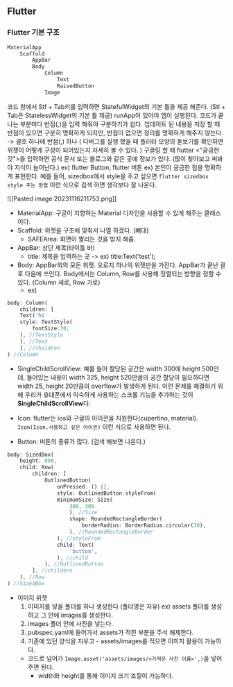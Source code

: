 ## Flutter

### Flutter 기본 구조
```Dart
MaterialApp
	Scaffold
		AppBar
		Body
			Column
				Text
				RaisedButton
			Image
```
코드 창에서 Stf + Tab키를 입력하면 StatefulWidget의 기본 틀을 제공 해준다.
(Stl + Tab은 StatelessWidget의 기본 틀 제공)
runApp이 있어야 앱이 실행된다.
코드가 끝나는 부분마다 반점(,)을 입력 해줘야 구분하기가 쉽다. 업데이트 된 내용을 저장 할 때 반점이 있으면 구분히 명확하게 되지만, 반점이 없으면 정리를 명확하게 해주지 않는다.
-> 괄호 하나에 반점(,) 하나
(
디버그를 실행 했을 때 플러터 모양의 돋보기를 확인하면 위젯이 어떻게 구성이 되어있는지 자세히 볼 수 있다.
)
구글링 할 때 flutter <"궁금한 것">을 입력하면 공식 문서 또는 블로그와 같은 곳에 정보가 있다.
(많이 찾아보고 써봐야 지식이 늘어난다.)
ex) flutter Button, flutter 버튼
ex) 본인이 궁금한 점을 명확하게 표현한다. 예를 들어, sizedbox에서 style을 주고 싶으면 `flutter sizedbox style 주는 방법` 이런 식으로 검색 하면 생각보다 잘 나온다.  

![[Pasted image 20231116211753.png]]
- MaterialApp: 구글이 지향하는 Material 디자인을 사용할 수 있게 해주는 클래스이다.
- Scaffold: 위젯을 구조에 맞춰서 나열 하겠다. (뼈대)
	- SAFEArea: 화면이 짤리는 것을 방지 해줌.
- AppBar: 상단 제목(타이틀 바)
	- title: 제목을 입력하는 곳
	  -> ex) title:Text('test');
- Body: AppBar외의 모든 위젯. 오로지 하나의 위젯만을 가진다.
  AppBar가 끝난 괄호 다음에 쓰인다.
  Body에서는 Column, Row를 사용해 정렬되는 방향을 정할 수 있다. (Column 세로, Row 가로)
	- ex) 
```Dart
body: Column(
	children: [
	Text('hi'
	style: TextStyle(
		fontSize:30,
	), //TextStyle
	), //Text
	], //children
) //Column
```
- SingleChildScrollView: 예를 들어 할당된 공간은 width 300에 height 500인데, 들어있는 내용이 width 325, height 520만큼의 공간 할당이 필요하다면 width 25, height 20만큼의 overflow가 발생하게 된다. 이런 문제를 해결하기 위해 우리가 휴대폰에서 익숙하게 사용하는 스크롤 기능을 추가하는 것이 **SingleChildScrollView**다. 

- Icon: flutter는 ios와 구글의 아이콘을 지원한다(cupertino, material). `Icon(Icon.사용하고 싶은 아이콘)` 이런 식으로 사용하면 된다.  

- Button: 버튼의 종류가 많다. (검색 해보면 나온다.)
```Dart
body: SizedBox(
	height: 800,
	child: Row(
		children: [
			OutlinedButton(
				onPressed: () {},
				style: OutlinedButton.styleFrom(
				minimumSize: Size(
					300, 300
					), //Size
					shape: RoundedRectangleBorder(
						borderRadius: BorderRadius.circular(30),
					), //RoundedRectangleBorder
				), //styleFrom
				child: Text(
					'button',
				), //child
			), //OutlinedButton
		], //childern
	), //Row
) //SizedBox
```

- 이미지 위젯
	1. 이미지를 넣을 폴더를 하나 생성한다 (폴더명은 자유)
	  ex) assets 폴더를 생성하고 그 안에 images를 생성한다.
	 2. images 폴더 안에 사진을 넣는다.
	 3. pubspec.yaml에 들어가서 assets가 적힌 부분을 주석 해제한다.
	 4. 기존에 있던 양식을 지우고 - assets/images를 적으면 이미지 활용이 가능하다.
	- 코드로 넘어가 `Image.asset('assets/images/<가져온 사진 이름>',)`을 넣어주면 된다.
		- width와 height를 통해 이미지 크기 조절이 가능하다.

